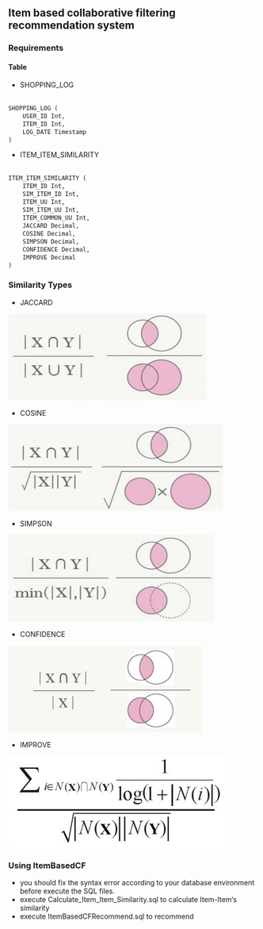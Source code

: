 ## Item based collaborative filtering recommendation system

### Requirements

#### Table

* SHOPPING_LOG
<pre><code>
SHOPPING_LOG (
    USER_ID Int,
    ITEM_ID Int,
    LOG_DATE Timestamp
)
</code></pre>

* ITEM_ITEM_SIMILARITY
<pre><code>
ITEM_ITEM_SIMILARITY (
    ITEM_ID Int,
    SIM_ITEM_ID Int,
    ITEM_UU Int,
    SIM_ITEM_UU Int,
    ITEM_COMMON_UU Int,
    JACCARD Decimal,
    COSINE Decimal,
    SIMPSON Decimal,
    CONFIDENCE Decimal,
    IMPROVE Decimal
)
</code></pre>

### Similarity Types

* JACCARD

![Alt text](/docs/img/JACCARD.jpg)

* COSINE

![Alt text](/docs/img/COSINE.jpg)

* SIMPSON

![Alt text](/docs/img/SIMPSON.jpg)

* CONFIDENCE

![Alt text](/docs/img/CONFIDENCE.jpg)

* IMPROVE

![Alt text](/docs/img/IMPROVE.jpg)

### Using ItemBasedCF

* you should fix the syntax error according to your database environment before execute the SQL files.
* execute Calculate_Item_Item_Similarity.sql to calculate Item-Item‘s similarity
* execute ItemBasedCFRecommend.sql to recommend
